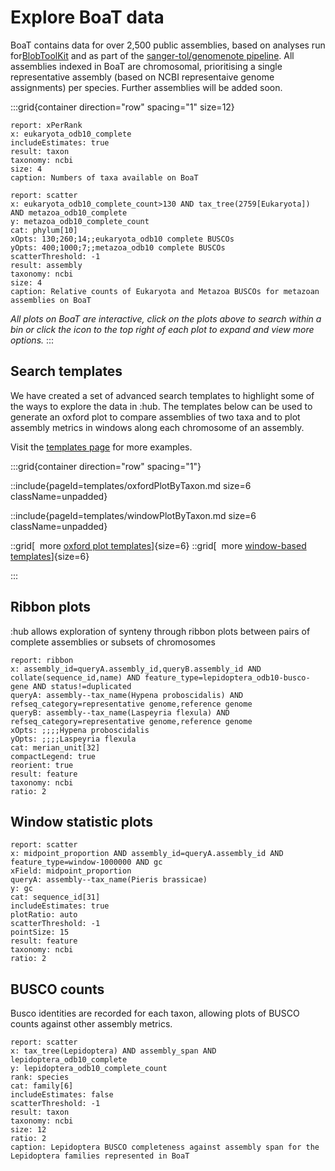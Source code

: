 # Explore BoaT data

BoaT contains data for over 2,500 public assemblies, based on analyses run for[BlobToolKit](https://blobtoolkit.genomehubs.org) and as part of the [sanger-tol/genomenote pipeline](https://github.com/sanger-tol/genomenote). All assemblies indexed in BoaT are chromosomal, prioritising a single representative assembly (based on NCBI representaive genome assignments) per species. Further assemblies will be added soon.

:::grid{container direction="row" spacing="1" size=12}

<!-- ```report
report: arc
x: eukaryota_odb10_complete
y: refseq_category AND scaffold_count <= 10000
includeEstimates: true
result: assembly
taxonomy: ncbi
size: 4
caption: Proportion of representative genome assemblies available on BoaT
``` -->

```report
report: xPerRank
x: eukaryota_odb10_complete
includeEstimates: true
result: taxon
taxonomy: ncbi
size: 4
caption: Numbers of taxa available on BoaT
```

```report
report: scatter
x: eukaryota_odb10_complete_count>130 AND tax_tree(2759[Eukaryota]) AND metazoa_odb10_complete
y: metazoa_odb10_complete_count
cat: phylum[10]
xOpts: 130;260;14;;eukaryota_odb10 complete BUSCOs
yOpts: 400;1000;7;;metazoa_odb10 complete BUSCOs
scatterThreshold: -1
result: assembly
taxonomy: ncbi
size: 4
caption: Relative counts of Eukaryota and Metazoa BUSCOs for metazoan assemblies on BoaT
```

_All plots on BoaT are interactive, click on the plots above to search within a bin or click the icon to the top right of each plot to expand and view more options._
:::

## Search templates

We have created a set of advanced search templates to highlight some of the ways to explore the data in :hub. The templates below can be used to generate an oxford plot to compare assemblies of two taxa and to plot assembly metrics in windows along each chromosome of an assembly.

Visit the [templates page](/templates) for more examples.

:::grid{container direction="row" spacing="1"}

::include{pageId=templates/oxfordPlotByTaxon.md size=6 className=unpadded}

::include{pageId=templates/windowPlotByTaxon.md size=6 className=unpadded}

::grid[&nbsp;&nbsp;more [oxford plot templates](/templates/oxford)]{size=6}
::grid[&nbsp;&nbsp;more [window-based templates](/templates/windows)]{size=6}

:::

## Ribbon plots

:hub allows exploration of synteny through ribbon plots between pairs of complete assemblies or subsets of chromosomes

```report
report: ribbon
x: assembly_id=queryA.assembly_id,queryB.assembly_id AND collate(sequence_id,name) AND feature_type=lepidoptera_odb10-busco-gene AND status!=duplicated
queryA: assembly--tax_name(Hypena proboscidalis) AND refseq_category=representative genome,reference genome
queryB: assembly--tax_name(Laspeyria flexula) AND refseq_category=representative genome,reference genome
xOpts: ;;;;Hypena proboscidalis
yOpts: ;;;;Laspeyria flexula
cat: merian_unit[32]
compactLegend: true
reorient: true
result: feature
taxonomy: ncbi
ratio: 2
```

## Window statistic plots

```report
report: scatter
x: midpoint_proportion AND assembly_id=queryA.assembly_id AND feature_type=window-1000000 AND gc
xField: midpoint_proportion
queryA: assembly--tax_name(Pieris brassicae)
y: gc
cat: sequence_id[31]
includeEstimates: true
plotRatio: auto
scatterThreshold: -1
pointSize: 15
result: feature
taxonomy: ncbi
ratio: 2
```

## BUSCO counts

Busco identities are recorded for each taxon, allowing plots of BUSCO counts against other assembly metrics.

```report
report: scatter
x: tax_tree(Lepidoptera) AND assembly_span AND lepidoptera_odb10_complete
y: lepidoptera_odb10_complete_count
rank: species
cat: family[6]
includeEstimates: false
scatterThreshold: -1
result: taxon
taxonomy: ncbi
size: 12
ratio: 2
caption: Lepidoptera BUSCO completeness against assembly span for the Lepidoptera families represented in BoaT
```
